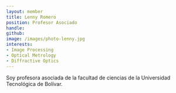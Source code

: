 ```yaml
---
layout: member
title: Lenny Romero
position: Profesor Asociado
handle: 
github: 
image: /images/photo-lenny.jpg
interests:
- Image Processing
- Optical Metrology
- Diffractive Optics
---
```


Soy profesora asociada de la facultad de ciencias de la Universidad Tecnológica de Bolívar.
